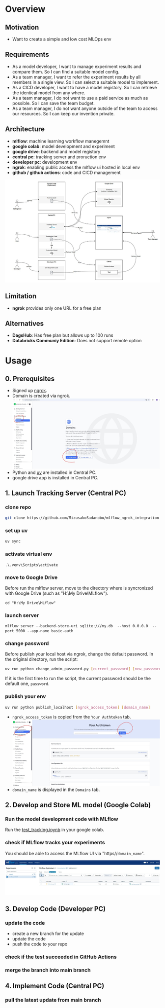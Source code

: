 # Overview
## Motivation
- Want to create a simple and low cost MLOps env

## Requirements
- As a model developer, I want to manage experiment results and compare them. So I can find a suitable model config.
- As a team manager, I want to refer the experiment results by all members in a single view. So I can select a suitable model to implement.
- As a CICD developer, I want to have a model registory. So I can retrieve the identical model from any where.
- As a team manager, I do not want to use a paid service as much as possible. So I can save the team budget.
- As a team manager, I do not want anyone outside of the team to access our resources. So I can keep our invention private.

## Architecture
- **mlflow**: machine learning workflow manegemnt
- **google colab**: model development and experiment
- **google drive**: backend and model registory
- **central pc**: tracking server and proruction env
- **developer pc**: development env
- **ngrok**: enabling public access the mlflow ui hosted in local env
- **github / github actions**: code and CICD management

![image](doc/image/architecture.jpg)


## Limitation
- **ngrok** provides only one URL for a free plan

## Alternatives
- **DagsHub**: Has free plan but allows up to 100 runs
- **Databricks Communiy Edition**: Does not support remote option

# Usage
## 0. Prerequisites
- Signed up [ngrok](https://ngrok.com/).
- Domain is created via ngrok.
![image](doc/image/create_domain.jpg)
- Python and [uv](https://docs.astral.sh/uv/) are installed in Central PC.
- google drive app is installed in Central PC.

## 1. Launch Tracking Server (Central PC)
### clone repo
```bash
git clone https://github.com/MizusakoSadanobu/mlflow_ngrok_integration.git
```

### set up uv
```bash
uv sync
```

### activate virtual env
```
.\.venv\Scripts\activate
```

### move to Google Drive
Before run the mlflow server, move to the directory where is syncronized with Google Drive (such as "H:\My Drive\MLflow").
```
cd "H:\My Drive\MLflow"
```

### launch server
```
mlflow server --backend-store-uri sqlite:///my.db  --host 0.0.0.0  --port 5000 --app-name basic-auth
```

### change password
Before publish your local host via ngrok, change the default password. In the original directory, run the script:
```bash
uv run python change_admin_password.py [current_password] [new_password]
```
If it is the first time to run the script, the current password should be the default one, `password`.

### publish your env
```bash
uv run python publish_localhost [ngrok_access_token] [domain_name]
```
- `ngrok_access_token` is copied from the `Your Authtoken` tab.
![image](doc/image/access_token.jpg)
- `domain_name` is displayed in the `Domains` tab.

## 2. Develop and Store ML model (Google Colab)
### Run the model development code with MLflow
Run the [test_tracking.ipynb](./test_tracking.ipynb) in your google colab.

### check if MLflow tracks your experiments
You should be able to access the MLflow UI via "https//`domain_name`".

![image](doc/image/mlflow_ui.jpg)

## 3. Develop Code (Developer PC)
### update the code
- create a new branch for the update
- update the code
- push the code to your repo

### check if the test succeeded in GitHub Actions

### merge the branch into main branch

## 4. Implement Code (Central PC)
### pull the latest update from main branch